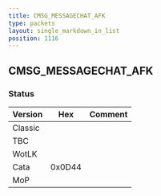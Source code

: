 ```yaml
---
title: CMSG_MESSAGECHAT_AFK
type: packets
layout: single_markdown_in_list
position: 1116
---
```


## CMSG_MESSAGECHAT_AFK

### Status

Version    | Hex        | Comment
---------- | ---------- | ---------- 
Classic    |            |
TBC        |            |
WotLK      |            |
Cata       | 0x0D44     |
MoP        |            |
